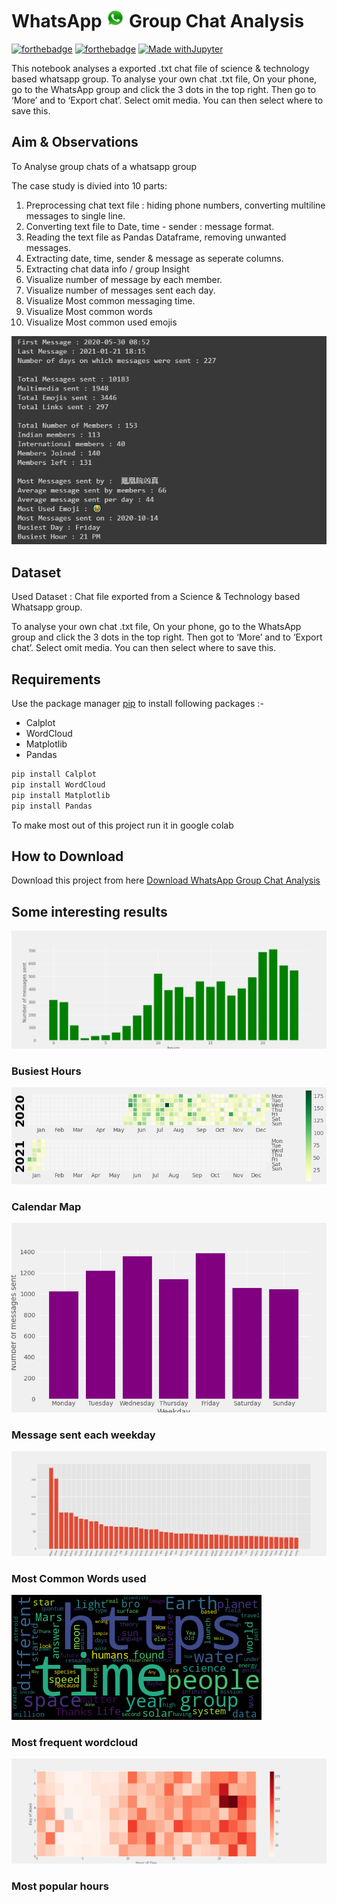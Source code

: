 # WhatsApp ![Alt text](whatsapp_icon.png?raw=true "WhatsApp") Group Chat Analysis

[![forthebadge](https://forthebadge.com/images/badges/built-with-love.svg)](https://forthebadge.com)
[![forthebadge](https://forthebadge.com/images/badges/made-with-python.svg)](https://forthebadge.com)
[![Made withJupyter](https://img.shields.io/badge/Made%20with-Jupyter-orange?style=for-the-badge&logo=Jupyter)](https://jupyter.org/try)

This notebook analyses a exported .txt chat file of science & technology based whatsapp group. To analyse your own chat .txt file, On your phone, go to the WhatsApp group and click the 3 dots in the top right. Then go to ‘More’ and to ‘Export chat’. Select omit media. You can then select where to save this.

## Aim & Observations

To Analyse group chats of a whatsapp group

The case study is divied into 10 parts:

1. Preprocessing chat text file : hiding phone numbers, converting multiline messages to single line.
2. Converting text file to Date, time - sender : message format.
3. Reading the text file as Pandas Dataframe, removing unwanted messages.
4. Extracting date, time, sender & message as seperate columns.
5. Extracting chat data info / group Insight
6. Visualize number of message by each member.
7. Visualize number of messages sent each day.
8. Visualize Most common messaging time.
9. Visualize Most common words
10. Visualize Most common used emojis

![Alt text](visualization.png?raw=true "Tracking Bird Migration")

## Dataset 

Used Dataset : Chat file exported from a Science & Technology based Whatsapp group.

To analyse your own chat .txt file, On your phone, go to the WhatsApp group and click the 3 dots in the top right. Then got to ‘More’ and to ‘Export chat’. Select omit media. You can then select where to save this.

## Requirements

Use the package manager [pip](https://pip.pypa.io/en/stable/) to install following packages :-
* Calplot
* WordCloud
* Matplotlib
* Pandas

```bash
pip install Calplot
pip install WordCloud
pip install Matplotlib
pip install Pandas
```

To make most out of this project run it in google colab

## How to Download

Download this project from here [Download WhatsApp Group Chat Analysis](https://downgit.github.io/#/home?url=https://github.com/pyGuru123/Data-Analysis-and-Visualization/tree/main/WhatsApp%20Group%20Chat%20Analysis)

## Some interesting results

![Alt text](plots/busiest_hours.png?raw=true "Busiest Hours")

### Busiest Hours

![Alt text](plots/calendarmap.png?raw=true "CalendarMap")

### Calendar Map

![Alt text](plots/Message_sent_each_weekday.png?raw=true "Message sent each weekday")

### Message sent each weekday

![Alt text](plots/most_common_words.png?raw=true "Most Common Words used")

### Most Common Words used

![Alt text](plots/most_frequent_wordcloud.png?raw=true "Most frequent wordcloud")

### Most frequent wordcloud

![Alt text](plots/most_popular_hours.png?raw=true "Most popular hours")

### Most popular hours